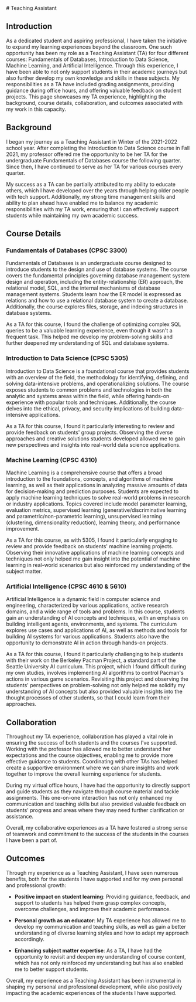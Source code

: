 <!-- Google tag (gtag.js) -->
<script async src="https://www.googletagmanager.com/gtag/js?id=G-R226D9G6FD"></script>
<script>
  window.dataLayer = window.dataLayer || [];
  function gtag(){dataLayer.push(arguments);}
  gtag('js', new Date());

  gtag('config', 'G-R226D9G6FD');
</script>
<title>TA</title>
# Teaching Assistant

## Introduction
As a dedicated student and aspiring professional, I have taken the initiative to expand my learning experiences beyond 
the classroom. One such opportunity has been my role as a Teaching Assistant (TA) for four different courses: 
Fundamentals of Databases, Introduction to Data Science, Machine Learning, and Artificial Intelligence. Through this 
experience, I have been able to not only support students in their academic journeys but also further develop my own 
knowledge and skills in these subjects. My responsibilities as a TA have included grading assignments, providing guidance 
during office hours, and offering valuable feedback on student projects. This page showcases my TA experience, highlighting
the background, course details, collaboration, and outcomes associated with my work in this capacity.

## Background
I began my journey as a Teaching Assistant in Winter of the 2021-2022 school year. After completing the Introduction to Data Science course in 
Fall 2021, my professor offered me the opportunity to be her TA for the undergraduate Fundamentals of Databases course the 
following quarter. Since then, I have continued to serve as her TA for various courses every quarter.

My success as a TA can be partially attributed to my ability to educate others, which I have developed over the years 
through helping older people with tech support. Additionally, my strong time management skills and ability to plan ahead 
have enabled me to balance my academic responsibilities with my TA work, ensuring that I can effectively support students 
while maintaining my own academic success.

## Course Details

### Fundamentals of Databases (CPSC 3300)
Fundamentals of Databases is an undergraduate course designed to introduce students to the design and use of database systems.
The course covers the fundamental principles governing database management system design and operation, including the 
entity-relationship (ER) approach, the relational model, SQL, and the internal mechanisms of database management systems. 
Students learn how the ER model is expressed as relations and how to use a relational database system to create a database. 
Additionally, the course explores files, storage, and indexing structures in database systems.

As a TA for this course, I found the challenge of optimizing complex SQL queries to be a valuable learning experience,
even though it wasn't a frequent task. This helped me develop my problem-solving skills and further deepened my 
understanding of SQL and database systems.

### Introduction to Data Science (CPSC 5305)
Introduction to Data Science is a foundational course that provides students with an overview of the field, the methodology 
for identifying, defining, and solving data-intensive problems, and operationalizing solutions. The course exposes students 
to common problems and technologies in both the analytic and systems areas within the field, while offering hands-on experience 
with popular tools and techniques. Additionally, the course delves into the ethical, privacy, and security implications of 
building data-intensive applications.

As a TA for this course, I found it particularly interesting to review and provide feedback on students' group projects. 
Observing the diverse approaches and creative solutions students developed allowed me to gain new perspectives and insights 
into real-world data science applications.

### Machine Learning (CPSC 4310)
Machine Learning is a comprehensive course that offers a broad introduction to the foundations, concepts, and algorithms 
of machine learning, as well as their applications in analyzing massive amounts of data for decision-making and prediction 
purposes. Students are expected to apply machine learning techniques to solve real-world problems in research or industry 
applications. Topics covered include model parameter learning, evaluation metrics, supervised learning 
(generative/discriminative learning and parametric/non-parametric learning), unsupervised learning (clustering, dimensionality reduction), 
learning theory, and performance improvement.

As a TA for this course, as with 5305, I found it particularly engaging to review and provide feedback on students' machine 
learning projects. Observing their innovative applications of machine learning concepts and techniques not only helped 
me gain insight into the potential of machine learning in real-world scenarios but also reinforced my understanding of 
the subject matter.

### Artificial Intelligence (CPSC 4610 & 5610)
Artificial Intelligence is a dynamic field in computer science and engineering, characterized by various applications, 
active research domains, and a wide range of tools and problems. In this course, students gain an understanding of AI 
concepts and techniques, with an emphasis on building intelligent agents, environments, and systems. The curriculum explores
use cases and applications of AI, as well as methods and tools for building AI systems for various applications. Students 
also have the opportunity to demonstrate AI in action through hands-on projects.

As a TA for this course, I found it particularly challenging to help students with their work on the Berkeley Pacman Project, 
a standard part of the Seattle University AI curriculum. This project, which I found difficult during my own studies, 
involves implementing AI algorithms to control Pacman's actions in various game scenarios. Revisiting this project and observing 
the students' perspectives on problem-solving not only helped me solidify my understanding of AI concepts but also provided 
valuable insights into the thought processes of other students, so that I could learn from their approaches.

## Collaboration
Throughout my TA experience, collaboration has played a vital role in ensuring the success of both students and the courses 
I've supported. Working with the professor has allowed me to better understand her expectations and the course 
objectives, enabling me to provide more effective guidance to students. Coordinating with other TAs has helped create a 
supportive environment where we can share insights and work together to improve the overall learning experience for students.

During my virtual office hours, I have had the opportunity to directly support and guide students as they navigate through 
course material and tackle assignments. This one-on-one interaction has not only enhanced my communication and teaching 
skills but also provided valuable feedback on students' progress and areas where they may need further clarification or assistance.

Overall, my collaborative experiences as a TA have fostered a strong sense of teamwork and commitment to the success of 
the students in the courses I have been a part of.

## Outcomes
Through my experience as a Teaching Assistant, I have seen numerous benefits, both for the students I have supported 
and for my own personal and professional growth:

* **Positive impact on student learning**: Providing guidance, feedback, and support to students has helped them grasp 
complex concepts, overcome challenges, and improve their academic performance.

* **Personal growth as an educator**: My TA experience has allowed me to develop my communication and teaching skills, as 
well as gain a better understanding of diverse learning styles and how to adapt my approach accordingly.

* **Enhancing subject matter expertise**: As a TA, I have had the opportunity to revisit and deepen my understanding of course 
content, which has not only reinforced my understanding but has also enabled me to better support students.

Overall, my experience as a Teaching Assistant has been instrumental in shaping my personal and professional development, 
while also positively impacting the academic experiences of the students I have supported.

